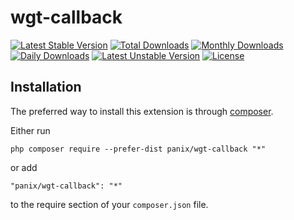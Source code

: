 wgt-callback
===========

[![Latest Stable Version](https://poser.pugx.org/panix/wgt-callback/v/stable)](https://packagist.org/packages/panix/wgt-callback)
[![Total Downloads](https://poser.pugx.org/panix/wgt-callback/downloads)](https://packagist.org/packages/panix/wgt-callback)
[![Monthly Downloads](https://poser.pugx.org/panix/wgt-callback/d/monthly)](https://packagist.org/packages/panix/wgt-callback)
[![Daily Downloads](https://poser.pugx.org/panix/wgt-callback/d/daily)](https://packagist.org/packages/panix/wgt-callback)
[![Latest Unstable Version](https://poser.pugx.org/panix/wgt-callback/v/unstable)](https://packagist.org/packages/panix/wgt-callback)
[![License](https://poser.pugx.org/panix/wgt-callback/license)](https://packagist.org/packages/panix/wgt-callback)

Installation
------------

The preferred way to install this extension is through [composer](http://getcomposer.org/download/).

Either run

```
php composer require --prefer-dist panix/wgt-callback "*"
```

or add

```
"panix/wgt-callback": "*"
```

to the require section of your `composer.json` file.
